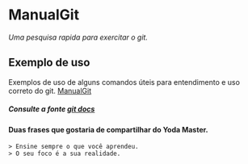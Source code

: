# ManualGit
_Uma pesquisa rapida para exercitar o git._

## Exemplo de uso
Exemplos de uso de alguns comandos úteis para entendimento e uso correto do git. [ManualGit](https://github.com/gregoriohd/ManualGit/blob/master/manualGit.txt)
##### Consulte a fonte [git docs](https://git-scm.com/docs)

#### Duas frases que gostaria de compartilhar do Yoda Master.
    > Ensine sempre o que você aprendeu.  
    > O seu foco é a sua realidade.

